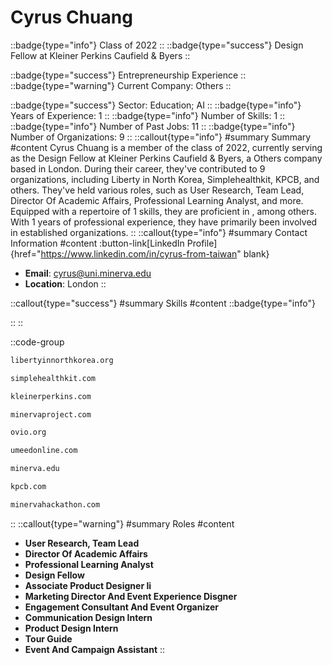 # Cyrus Chuang
::badge{type="info"}
Class of 2022
::
::badge{type="success"}
Design Fellow at Kleiner Perkins Caufield & Byers
::

::badge{type="success"}
Entrepreneurship Experience
::
::badge{type="warning"}
Current Company: Others
::

::badge{type="success"}
Sector: Education; AI
::
::badge{type="info"}
Years of Experience: 1
::
::badge{type="info"}
Number of Skills: 1
::
::badge{type="info"}
Number of Past Jobs: 11
::
::badge{type="info"}
Number of Organizations: 9
::
::callout{type="info"}
#summary
Summary
#content
Cyrus Chuang is a member of the class of 2022, currently serving as the Design Fellow at Kleiner Perkins Caufield & Byers, a Others company based in London. During their career, they've contributed to 9 organizations, including Liberty in North Korea, Simplehealthkit, KPCB, and others. They've held various roles, such as User Research, Team Lead, Director Of Academic Affairs, Professional Learning Analyst, and more. Equipped with a repertoire of 1 skills, they are proficient in , among others.  With 1 years of professional experience, they have primarily been involved in established organizations.
::
::callout{type="info"}
#summary
Contact Information
#content
:button-link[LinkedIn Profile]{href="https://www.linkedin.com/in/cyrus-from-taiwan" blank}
- **Email**: cyrus@uni.minerva.edu
- **Location**: London
::

::callout{type="success"}
#summary
Skills
#content
::badge{type="info"}

::
::

::code-group
```bash [Liberty in North Korea]
libertyinnorthkorea.org
```
```bash [Simplehealthkit]
simplehealthkit.com
```
```bash [KPCB]
kleinerperkins.com
```
```bash [Minerva Project]
minervaproject.com
```
```bash [Ovio]
ovio.org
```
```bash [Umeedonline - NGO]
umeedonline.com
```
```bash [Minerva]
minerva.edu
```
```bash [Kleiner Perkins Caufield & Byers]
kpcb.com
```
```bash [Minerva Hackathon]
minervahackathon.com
```
::
::callout{type="warning"}
#summary
Roles
#content
- **User Research, Team Lead**
- **Director Of Academic Affairs**
- **Professional Learning Analyst**
- **Design Fellow**
- **Associate Product Designer Ii**
- **Marketing Director And Event Experience Disgner**
- **Engagement Consultant And Event Organizer**
- **Communication Design Intern**
- **Product Design Intern**
- **Tour Guide**
- **Event And Campaign Assistant**
::

